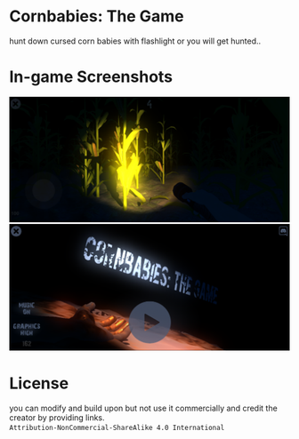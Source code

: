 # Cornbabies: The Game
hunt down cursed corn babies with flashlight or you will get hunted..

# In-game Screenshots
![Alt text](https://github.com/Alizadev/Cornbabies_The_Game/blob/main/Screenshot%202023-09-17%20142356.png "#1")
![Alt text](https://github.com/Alizadev/Cornbabies_The_Game/blob/main/Screenshot%202023-09-17%20142421.png "#2")

# License
you can modify and build upon but not use it commercially and credit the creator by providing links.
<br>`Attribution-NonCommercial-ShareAlike 4.0 International`
